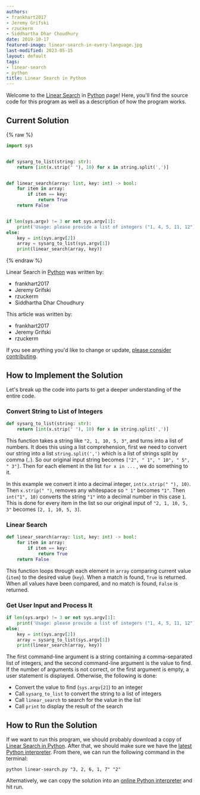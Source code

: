 ```yaml
---
authors:
- frankhart2017
- Jeremy Grifski
- rzuckerm
- Siddhartha Dhar Choudhury
date: 2019-10-17
featured-image: linear-search-in-every-language.jpg
last-modified: 2023-05-15
layout: default
tags:
- linear-search
- python
title: Linear Search in Python
---
```


Welcome to the [Linear Search](https://sampleprograms.io/projects/linear-search) in [Python](https://sampleprograms.io/languages/python) page! Here, you'll find the source code for this program as well as a description of how the program works.

## Current Solution

{% raw %}

```python
import sys


def sysarg_to_list(string: str):
    return [int(x.strip(" "), 10) for x in string.split(',')]


def linear_search(array: list, key: int) -> bool:
    for item in array:
        if item == key:
            return True
    return False


if len(sys.argv) != 3 or not sys.argv[1]:
    print('Usage: please provide a list of integers ("1, 4, 5, 11, 12") and the integer to find ("11")')
else:
    key = int(sys.argv[2])
    array = sysarg_to_list(sys.argv[1])
    print(linear_search(array, key))

```

{% endraw %}

Linear Search in [Python](https://sampleprograms.io/languages/python) was written by:

- frankhart2017
- Jeremy Grifski
- rzuckerm
- Siddhartha Dhar Choudhury

This article was written by:

- frankhart2017
- Jeremy Grifski
- rzuckerm

If you see anything you'd like to change or update, [please consider contributing](https://github.com/TheRenegadeCoder/sample-programs).

## How to Implement the Solution

Let's break up the code into parts to get a deeper understanding of the entire code.

### Convert String to List of Integers

```python
def sysarg_to_list(string: str):
    return [int(x.strip(" "), 10) for x in string.split(',')]
```

This function takes a string like `"2, 1, 10, 5, 3"`, and turns into a list of numbers.
It does this using a list comprehension, first we need to convert our string into a
list `string.split(',')` which is a list of strings split by comma (`,`). So our
original input string becomes `["2", " 1", " 10", " 5", " 3"]`.
Then for each element in the list `for x in ...` ,  we do something to it.

In this example we convert it into a decimal integer, `int(x.strip(" "), 10)`. Then `x.strip(" ")`,
removes any whitespace so `" 1"` becomes `"1"`. Then `int("1", 10)`
converts the string `"1"` into a decimal number in this case `1`. This is done
for every item in the list so our original input of `"2, 1, 10, 5, 3"` becomes `[2, 1, 10, 5, 3]`.

### Linear Search

```python
def linear_search(array: list, key: int) -> bool:
    for item in array:
        if item == key:
            return True
    return False
```

This function loops through each element in `array` comparing current value (`item`) to the
desired value (`key`). When a match is found, `True` is returned. When all values have been
compared, and no match is found, `False` is returned.

### Get User Input and Process It

```python
if len(sys.argv) != 3 or not sys.argv[1]:
    print('Usage: please provide a list of integers ("1, 4, 5, 11, 12") and the integer to find ("11")')
else:
    key = int(sys.argv[2])
    array = sysarg_to_list(sys.argv[1])
    print(linear_search(array, key))
```

The first command-line argument is a string containing a comma-separated list of integers, and the
second command-line argument is the value to find. If the number of arguments is not correct, or
the first argument is empty, a user statement is displayed. Otherwise, the following is done:

* Convert the value to find (`sys.argv[2]`) to an integer
* Call `sysarg_to_list` to convert the string to a list of integers
* Call `linear_search` to search for the value in the list
* Call `print` to display the result of the search


## How to Run the Solution

If we want to run this program, we should probably download a copy of [Linear Search in Python](https://github.com/TheRenegadeCoder/sample-programs/blob/main/archive/p/python/linear_search.py).
After that, we should make sure we have the [latest Python interpreter](https://www.python.org/downloads/).
From there, we can run the following command in the terminal:

```
python linear-search.py "3, 2, 6, 1, 7" "2"
```

Alternatively, we can copy the solution into an [online Python interpreter](https://www.online-python.com/) and hit run.
